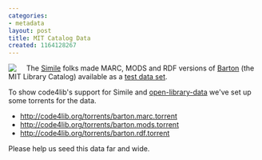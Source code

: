 ```yaml
---
categories:
- metadata
layout: post
title: MIT Catalog Data
created: 1164128267
---
```

<img src="http://simile.mit.edu/images/logo.png" align="left" border="0" style="margin-right: 20px;" />

The <a href="http://simile.mit.edu/">Simile</a> folks made MARC, MODS and RDF versions of <a href="http://library.mit.edu/">Barton</a> (the MIT Library Catalog) available as a <a href="http://simile.mit.edu/rdf-test-data/README.txt">test data set</a>.

To show code4lib's support for Simile and <a href="http://en.wikipedia.org/wiki/Open_Data">open-library-data</a> we've set up some torrents for the data. 

<ul>
<li><a href="http://code4lib.org/torrents/barton.marc.torrent">http://code4lib.org/torrents/barton.marc.torrent</a></li>
<li><a href="http://code4lib.org/torrents/barton.mods.torrent">http://code4lib.org/torrents/barton.mods.torrent</a></li>
<li><a href="http://code4lib.org/torrents/barton.rdf.torrent">http://code4lib.org/torrents/barton.rdf.torrent</a></li>
</ul>

Please help us seed this data far and wide.

<!--break-->
